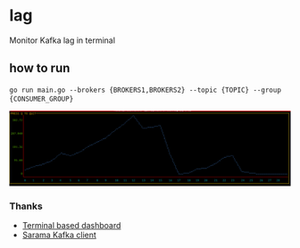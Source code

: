 # lag
Monitor Kafka lag in terminal  
## how to run
```
go run main.go --brokers {BROKERS1,BROKERS2} --topic {TOPIC} --group {CONSUMER_GROUP}
```
![screenshot](https://github.com/mostafa-asg/lag/blob/master/images/screenshot.png)  
### Thanks
* [Terminal based dashboard](https://github.com/mum4k/termdash)
* [Sarama Kafka client](https://github.com/Shopify/sarama)
